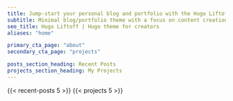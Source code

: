 ```yaml
---
title: Jump-start your personal blog and portfolio with the Hugo Liftoff theme.
subtitle: Minimal blog/portfolio theme with a focus on content creation and SEO best practices. An ideal choice for technical users jump-starting a personal brand.
seo_title: Hugo Liftoff | Hugo theme for creators
aliases: "home"

primary_cta_page: "about"
secondary_cta_page: "projects"

posts_section_heading: Recent Posts
projects_section_heading: My Projects
---
```


{{< recent-posts 5 >}}
{{< projects 5 >}}
